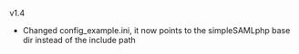 v1.4
- Changed config_example.ini, it now points to the simpleSAMLphp base dir instead of the include path
